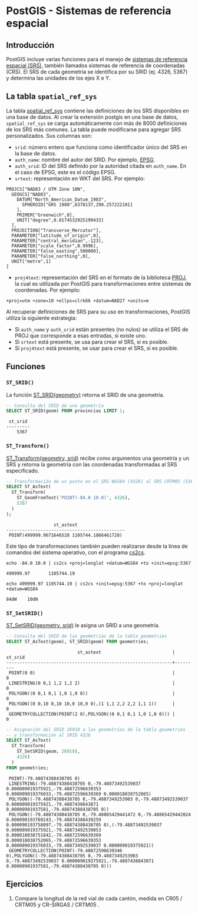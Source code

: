 # PostGIS - Sistemas de referencia espacial

## Introducción
PostGIS incluye varias funciones para el manejo de [sistemas de referencia espacial (SRS)](https://en.wikipedia.org/wiki/Spatial_reference_system), también llamados sistemas de referencia de coordenadas (CRS). El SRS de cada geometría se identifica por su SRID (ej. 4326, 5367) y determina las unidades de los ejes X e Y.

## La tabla `spatial_ref_sys`
La tabla [spatial_ref_sys](https://postgis.net/docs/using_postgis_dbmanagement.html#spatial_ref_sys_table) contiene las definiciones de los SRS disponibles en una base de datos. Al crear la extensión postgis en una base de datos, `spatial_ref_sys` se carga automáticamente con más de 8000 definiciones de los SRS más comunes. La tabla puede modificarse para agregar SRS personalizados. Sus columnas son:

- `srid`: número entero que funciona como identificador único del SRS en la base de datos.
- `auth_name`: nombre del autor del SRID. Por ejemplo, [EPSG](https://en.wikipedia.org/wiki/EPSG_Geodetic_Parameter_Dataset).
- `auth_srid`: ID del SRS definido por la autoridad citada en `auth_name`. En el caso de EPSG, este es el código EPSG.
- `srtext`: representación en WKT del SRS. Por ejemplo:

```
PROJCS["NAD83 / UTM Zone 10N",
  GEOGCS["NAD83",
	DATUM["North_American_Datum_1983",
	  SPHEROID["GRS 1980",6378137,298.257222101]
	],
	PRIMEM["Greenwich",0],
	UNIT["degree",0.0174532925199433]
  ],
  PROJECTION["Transverse_Mercator"],
  PARAMETER["latitude_of_origin",0],
  PARAMETER["central_meridian",-123],
  PARAMETER["scale_factor",0.9996],
  PARAMETER["false_easting",500000],
  PARAMETER["false_northing",0],
  UNIT["metre",1]
]
```

- `proj4text`: representación del SRS en el formato de la biblioteca [PROJ](https://proj.org/), la cual es utilizada por PostGIS para transformaciones entre sistemas de coordenadas. Por ejemplo:

```
+proj=utm +zone=10 +ellps=clrk66 +datum=NAD27 +units=m
```

Al recuperar definiciones de SRS para su uso en transformaciones, PostGIS utiliza la siguiente estrategia:

- Si `auth_name` y `auth_srid` están presentes (no nulos) se utiliza el SRS de PROJ que corresponde a esas entradas, si existe uno.
- Si `srtext` está presente, se usa para crear el SRS, si es posible.
- Si `proj4text` está presente, se usar para crear el SRS, si es posible.

## Funciones

### `ST_SRID()`
La función [ST_SRID(geometry)](https://postgis.net/docs/ST_SRID.html) retorna el SRID de una geometría.

```sql
-- Consulta del SRID de una geometría
SELECT ST_SRID(geom) FROM provincias LIMIT 1;
```

```
 st_srid
---------
    5367
```

### `ST_Transform()`
[ST_Transform(geometry, srid)](https://postgis.net/docs/ST_Transform.html) recibe como argumentos una geometría y un SRS y retorna la geometría con las coordenadas transformadas al SRS especificado.

```sql
-- Transformación de un punto en el SRS WGS84 (4326) al SRS CRTM05 (5367)
SELECT ST_AsText(
  ST_Transform(
    ST_GeomFromText('POINT(-84.0 10.0)', 4326),
    5367
  )
);
```

```
                  st_astext
---------------------------------------------
 POINT(499999.9671646528 1105744.1866461728)
```

Este tipo de transformaciones también pueden realizarse desde la línea de comandos del sistema operativo, con el programa [cs2cs](https://proj.org/en/9.3/apps/cs2cs.html).

```shell
echo -84.0 10.0 | cs2cs +proj=longlat +datum=WGS84 +to +init=epsg:5367
```

```
499999.97       1105744.19
```

```shell
echo 499999.97 1105744.19 | cs2cs +init=epsg:5367 +to +proj=longlat +datum=WGS84
```

```
84dW    10dN
```

### `ST_SetSRID()`
[ST_SetSRID(geometry, srid)](http://postgis.net/docs/ST_SetSRID.html) le asigna un SRID a una geometría. 

```sql
-- Consulta del SRID de las geometrías de la tabla geometries
SELECT ST_AsText(geom), ST_SRID(geom) FROM geometries;
```

```
                           st_astext                           | st_srid
---------------------------------------------------------------+---------
 POINT(0 0)                                                    |       0
 LINESTRING(0 0,1 1,2 1,2 2)                                   |       0
 POLYGON((0 0,1 0,1 1,0 1,0 0))                                |       0
 POLYGON((0 0,10 0,10 10,0 10,0 0),(1 1,1 2,2 2,2 1,1 1))      |       0
 GEOMETRYCOLLECTION(POINT(2 0),POLYGON((0 0,1 0,1 1,0 1,0 0))) |       0
```

```sql
-- Asignación del SRID 26918 a las geometrías de la tabla geometries
-- y transformación al SRID 4326
SELECT ST_AsText(
  ST_Transform(
    ST_SetSRID(geom, 26918),
    4326)
  )
FROM geometries;
```

```
 POINT(-79.48874388438705 0)
 LINESTRING(-79.48874388438705 0,-79.48873492539037 0.000009019375921,-79.48872596639353 0.000009019376033,-79.48872596639369 0.000018038752065)
 POLYGON((-79.48874388438705 0,-79.4887349253903 0,-79.48873492539037 0.000009019375921,-79.4887438843871 0.00000901937581,-79.48874388438705 0))
 POLYGON((-79.48874388438705 0,-79.48865429441472 0,-79.48865429442024 0.000090193769243,-79.48874388439259 0.000090193758097,-79.48874388438705 0),(-79.48873492539037 0.000009019375921,-79.48873492539053 0.000018038751842,-79.48872596639369 0.000018038752065,-79.48872596639353 0.000009019376033,-79.48873492539037 0.000009019375921))
 GEOMETRYCOLLECTION(POINT(-79.48872596639346 0),POLYGON((-79.48874388438705 0,-79.4887349253903 0,-79.48873492539037 0.000009019375921,-79.4887438843871 0.00000901937581,-79.48874388438705 0)))
```

## Ejercicios
1. Compare la longitud de la red vial de cada cantón, medida en CR05 / CRTM05 y CR-SIRGAS / CRTM05 .

